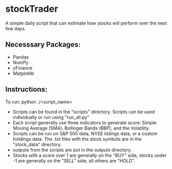 # stockTrader

A simple daily script that can estimate how stocks will perform over the next few days.

## Necesssary Packages:
* Pandas
* NumPy
* yFinance
* Matplotlib

## Instructions:

To run: python ./<script_name>

* Scripts can be found in the "scripts" directory. Scripts can be used individually or run using "run_all.py"
* Each script generally use three indicators to generate score: Simple Moving Average (SMA), Bollinger Bands (BBP), and the Volatility.
* Scripts can be run on S&P 500 data, NYSE listings data, or a custom holdings data. The .txt files with the stock symbols are in the "stock_data" directory.
* outputs from the scripts are put in the outputs directory.
* Stocks with a score over 1 are generally on the "BUY" side, stocks under -1 are generally on the "SELL" side, all others are "HOLD".
